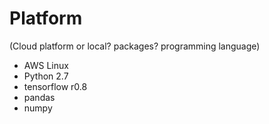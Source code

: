# Platform
(Cloud platform or local? packages? programming language)

* AWS Linux 
* Python 2.7
* tensorflow r0.8
* pandas 
* numpy